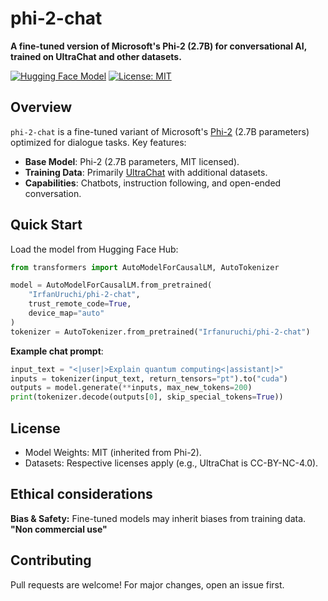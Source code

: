 # phi-2-chat

**A fine-tuned version of Microsoft's Phi-2 (2.7B) for conversational AI, trained on UltraChat and other datasets.**

[![Hugging Face Model](https://img.shields.io/badge/%F0%9F%A4%97%20Hugging%20Face-Open%20in%20Hub-blue)](https://huggingface.co/Irfanuruchi/phi-2-chat)
[![License: MIT](https://img.shields.io/badge/License-MIT-yellow.svg)](LICENSE.txt)

## Overview  
`phi-2-chat` is a fine-tuned variant of Microsoft's [Phi-2](https://huggingface.co/microsoft/phi-2) (2.7B parameters) optimized for dialogue tasks. Key features:

- **Base Model**: Phi-2 (2.7B parameters, MIT licensed).  
- **Training Data**: Primarily [UltraChat](https://github.com/thunlp/UltraChat) with additional datasets.
- **Capabilities**: Chatbots, instruction following, and open-ended conversation.

## Quick Start

Load the model from Hugging Face Hub:  

```python
from transformers import AutoModelForCausalLM, AutoTokenizer

model = AutoModelForCausalLM.from_pretrained(
    "IrfanUruchi/phi-2-chat",
    trust_remote_code=True,
    device_map="auto"
)
tokenizer = AutoTokenizer.from_pretrained("Irfanuruchi/phi-2-chat")
```

**Example chat prompt**:

```python
input_text = "<|user|>Explain quantum computing<|assistant|>"
inputs = tokenizer(input_text, return_tensors="pt").to("cuda")
outputs = model.generate(**inputs, max_new_tokens=200)
print(tokenizer.decode(outputs[0], skip_special_tokens=True))
```


## License

- Model Weights: MIT (inherited from Phi-2).
- Datasets: Respective licenses apply (e.g., UltraChat is CC-BY-NC-4.0).


## Ethical considerations 

**Bias & Safety:** Fine-tuned models may inherit biases from training data.
**"Non commercial use"**

## Contributing 

Pull requests are welcome! For major changes, open an issue first.
